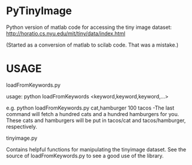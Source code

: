 PyTinyImage
===========

Python version of matlab code for accessing the tiny image dataset: http://horatio.cs.nyu.edu/mit/tiny/data/index.html

(Started as a conversion of matlab to scilab code.  That was a mistake.)

USAGE
=====

loadFromKeywords.py

usage: python loadFromKeywords <keyword,keyword,keyword,...> <max> <output path>

e.g. python loadFromKeywords.py cat,hamburger 100 tacos
-The last command will fetch a hundred cats and a hundred hamburgers for you.  These cats and hamburgers will be put in tacos/cat and tacos/hamburger, respectively.

tinyimage.py

Contains helpful functions for manipulating the tinyimage dataset.  See the source of loadFromKeywords.py to see a good use of the library.
